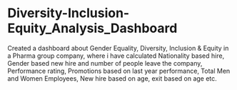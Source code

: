 # Diversity-Inclusion-Equity_Analysis_Dashboard
Created a dashboard about Gender Equality, Diversity, Inclusion &amp; Equity in a Pharma group company, where i have calculated Nationality based hire, Gender based new hire and number of people leave the company, Performance rating, Promotions based on last year performance, Total Men and Women Employees, New hire based on age, exit based on age etc.
